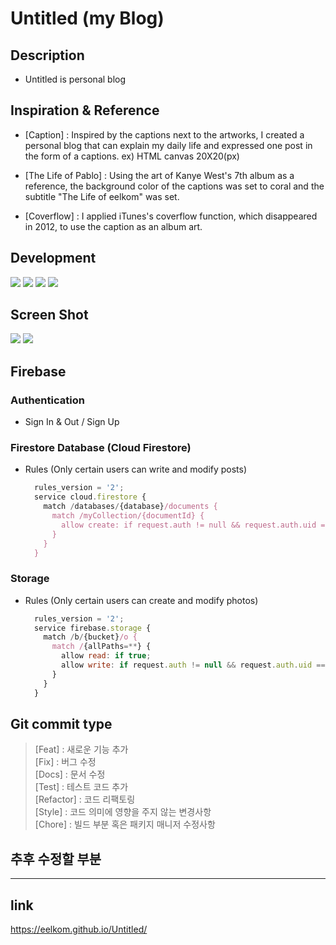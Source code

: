 # Untitled (my Blog)

## Description
- Untitled is personal blog

## Inspiration & Reference
- [Caption] : Inspired by the captions next to the artworks, I created a personal blog that can explain my daily life and expressed one post in the form of a captions. ex) HTML canvas 20X20(px)

- [The Life of Pablo] : Using the art of Kanye West's 7th album as a reference, the background color of the captions was set to coral and the subtitle "The Life of eelkom" was set.

- [Coverflow] : I applied iTunes's coverflow function, which disappeared in 2012, to use the caption as an album art.

## Development
   <img src="https://img.shields.io/badge/html5-E34F26?style=for-the-badge&logo=html5&logoColor=white">  <img src="https://img.shields.io/badge/css-1572B6?style=for-the-badge&logo=css3&logoColor=white">  <img src="https://img.shields.io/badge/javascript-F7DF1E?style=for-the-badge&logo=javascript&logoColor=black">  <img src="https://img.shields.io/badge/firebase-FFCA28?style=for-the-badge&logo=firebase&logoColor=white">

## Screen Shot
<img src="https://github.com/eelkom/Untitled/assets/103271836/3f8fc408-6979-4b48-bed2-94fbac6c3d7d.png" />
<img src="https://github.com/eelkom/Untitled/assets/103271836/f783d096-520d-479a-bb3e-dbab7168a0ac.gif" />


## Firebase

### Authentication
- Sign In & Out / Sign Up

### Firestore Database (Cloud Firestore)
- Rules (Only certain users can write and modify posts)
  ```javascript
    rules_version = '2';
    service cloud.firestore {
      match /databases/{database}/documents {
        match /myCollection/{documentId} {
          allow create: if request.auth != null && request.auth.uid == '특정 사용자 UID';
        }
      }
    }
  ```
### Storage
- Rules (Only certain users can create and modify photos)
  ```javascript
    rules_version = '2';
    service firebase.storage {
      match /b/{bucket}/o {
        match /{allPaths=**} {
          allow read: if true;
          allow write: if request.auth != null && request.auth.uid == "특정 사용자 UID";
        }
      }
    }
  ```
## Git commit type

> [Feat] : 새로운 기능 추가  
> [Fix] : 버그 수정  
> [Docs] : 문서 수정  
> [Test] : 테스트 코드 추가  
> [Refactor] : 코드 리팩토링  
> [Style] : 코드 의미에 영향을 주지 않는 변경사항  
> [Chore] : 빌드 부분 혹은 패키지 매니저 수정사항  

## 추후 수정할 부분
---

## link

https://eelkom.github.io/Untitled/


